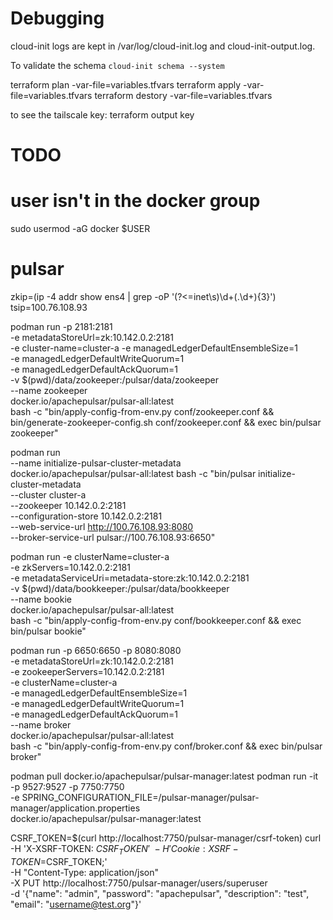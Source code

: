 


# Debugging
cloud-init logs are kept in /var/log/cloud-init.log and cloud-init-output.log.

To validate the schema
`cloud-init schema --system`


terraform plan -var-file=variables.tfvars
terraform apply -var-file=variables.tfvars
terraform destory -var-file=variables.tfvars

to see the tailscale key:
terraform output key


# TODO
# user isn't in the docker group
sudo usermod -aG docker $USER


# pulsar


zkip=(ip -4 addr show ens4 | grep -oP '(?<=inet\s)\d+(\.\d+){3}')
tsip=100.76.108.93
	
podman run -p 2181:2181 \
    -e metadataStoreUrl=zk:10.142.0.2:2181 \
    -e cluster-name=cluster-a -e managedLedgerDefaultEnsembleSize=1 \
    -e managedLedgerDefaultWriteQuorum=1 \
    -e managedLedgerDefaultAckQuorum=1 \
    -v $(pwd)/data/zookeeper:/pulsar/data/zookeeper \
    --name zookeeper \
    docker.io/apachepulsar/pulsar-all:latest \
    bash -c "bin/apply-config-from-env.py conf/zookeeper.conf && bin/generate-zookeeper-config.sh conf/zookeeper.conf && exec bin/pulsar zookeeper"
	
	
podman run \
    --name initialize-pulsar-cluster-metadata \
    docker.io/apachepulsar/pulsar-all:latest bash -c "bin/pulsar initialize-cluster-metadata \
--cluster cluster-a \
--zookeeper 10.142.0.2:2181 \
--configuration-store 10.142.0.2:2181 \
--web-service-url http://100.76.108.93:8080 \
--broker-service-url pulsar://100.76.108.93:6650"


podman run -e clusterName=cluster-a \
    -e zkServers=10.142.0.2:2181 \
    -e metadataServiceUri=metadata-store:zk:10.142.0.2:2181 \
    -v $(pwd)/data/bookkeeper:/pulsar/data/bookkeeper \
    --name bookie \
    docker.io/apachepulsar/pulsar-all:latest \
    bash -c "bin/apply-config-from-env.py conf/bookkeeper.conf && exec bin/pulsar bookie"
	
podman run -p 6650:6650 -p 8080:8080 \
    -e metadataStoreUrl=zk:10.142.0.2:2181 \
    -e zookeeperServers=10.142.0.2:2181 \
    -e clusterName=cluster-a \
    -e managedLedgerDefaultEnsembleSize=1 \
    -e managedLedgerDefaultWriteQuorum=1 \
    -e managedLedgerDefaultAckQuorum=1 \
    --name broker \
    docker.io/apachepulsar/pulsar-all:latest \
    bash -c "bin/apply-config-from-env.py conf/broker.conf && exec bin/pulsar broker"
	
podman pull docker.io/apachepulsar/pulsar-manager:latest
podman run -it \
  -p 9527:9527 -p 7750:7750 \
  -e SPRING_CONFIGURATION_FILE=/pulsar-manager/pulsar-manager/application.properties \
  docker.io/apachepulsar/pulsar-manager:latest


CSRF_TOKEN=$(curl http://localhost:7750/pulsar-manager/csrf-token)
curl \
   -H 'X-XSRF-TOKEN: $CSRF_TOKEN' \
   -H 'Cookie: XSRF-TOKEN=$CSRF_TOKEN;' \
   -H "Content-Type: application/json" \
   -X PUT http://localhost:7750/pulsar-manager/users/superuser \
   -d '{"name": "admin", "password": "apachepulsar", "description": "test", "email": "username@test.org"}'